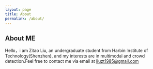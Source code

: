 ```yaml
---
layout: page
title: About
permalink: /about/
---
```


## About ME

Hello，i am Zitao Liu, an undergraduate student from Harbin Institute of Technology(Shenzhen), and my interests are in multimodal and crowd detection.Feel free to contact me via email at liuzt1985@gmail.com


